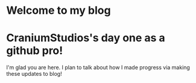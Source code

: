 # Welcome to my blog
# CraniumStudios's day one as a github pro!

I'm glad you are here. I plan to talk about how I made progress via making these updates to blog!
